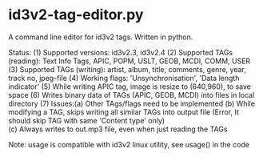id3v2-tag-editor.py
===================

A command line editor for id3v2 tags. Written in python.

Status:
(1) Supported versions: id3v2.3, id3v2.4
(2) Supported TAGs (reading): Text Info Tags, APIC, POPM, USLT, GEOB, MCDI, COMM, USER
(3) Supported TAGs (writing): artist, album, title, comments, genre, year, track no, jpeg-file
(4) Working flags: 'Unsynchronisation', 'Data length indicator'
(5) While writing APIC tag, image is resize to (640,960), to save space
(6) Writes binary data of TAGs (APIC, GEOB, MCDI) into files in local directory
(7) Issues:(a) Other TAgs/flags need to be implemented
           (b) While modifying a TAG, skips writing all similar TAGs into output file
               (Error, It should skip TAG with same 'Content type' only)      
	   (c) Always writes to out.mp3 file, even when just reading the TAGs

Note: usage is compatible with id3v2 linux utility, see usage() in the code
